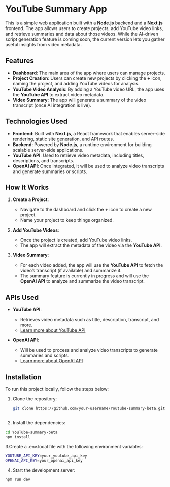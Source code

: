 # YouTube Summary App

 This is a simple web application built with a **Node.js** backend and a **Next.js** frontend. The app allows users to create projects, add YouTube video links, and retrieve summaries and data about those videos. While the AI-driven script generation feature is coming soon, the current version lets you gather useful insights from video metadata.

## Features

- **Dashboard**: The main area of the app where users can manage projects.
- **Project Creation**: Users can create new projects by clicking the **+** icon, naming the project, and adding YouTube videos for analysis.
- **YouTube Video Analysis**: By adding a YouTube video URL, the app uses the **YouTube API** to extract video metadata.
- **Video Summary**: The app will generate a summary of the video transcript (once AI integration is live).

## Technologies Used

- **Frontend**: Built with **Next.js**, a React framework that enables server-side rendering, static site generation, and API routes.
- **Backend**: Powered by **Node.js**, a runtime environment for building scalable server-side applications.
- **YouTube API**: Used to retrieve video metadata, including titles, descriptions, and transcripts.
- **OpenAI API**: Once integrated, it will be used to analyze video transcripts and generate summaries or scripts.
  
## How It Works

1. **Create a Project**: 
   - Navigate to the dashboard and click the **+** icon to create a new project.
   - Name your project to keep things organized.

2. **Add YouTube Videos**:
   - Once the project is created, add YouTube video links.
   - The app will extract the metadata of the video via the **YouTube API**.

3. **Video Summary**:
   - For each video added, the app will use the **YouTube API** to fetch the video’s transcript (if available) and summarize it.
   - The summary feature is currently in progress and will use the **OpenAI API** to analyze and summarize the video transcript.

## APIs Used

- **YouTube API**: 
  - Retrieves video metadata such as title, description, transcript, and more.
  - [Learn more about YouTube API](https://developers.google.com/youtube/v3)

- **OpenAI API**: 
  - Will be used to process and analyze video transcripts to generate summaries and scripts.
  - [Learn more about OpenAI API](https://beta.openai.com/)


## Installation

To run this project locally, follow the steps below:

1. Clone the repository:

   ```bash
   git clone https://github.com/your-username/Youtube-summary-beta.git
 
2. Install the dependencies:

  ```bash
  cd YouTube-summary-beta
  npm install
```

3.Create a .env.local file with the following environment variables:
  ```bash
  YOUTUBE_API_KEY=your_youtube_api_key
  OPENAI_API_KEY=your_openai_api_key
```

4. Start the development server:
  ```bash
  npm run dev
```

